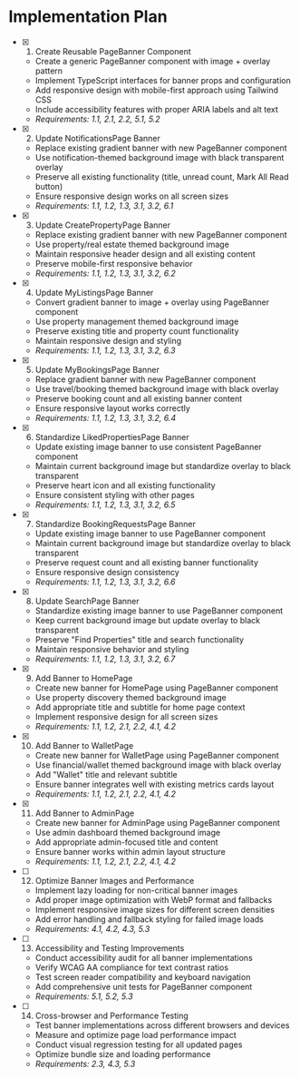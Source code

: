# Implementation Plan

- [x] 1. Create Reusable PageBanner Component

  - Create a generic PageBanner component with image + overlay pattern
  - Implement TypeScript interfaces for banner props and configuration
  - Add responsive design with mobile-first approach using Tailwind CSS
  - Include accessibility features with proper ARIA labels and alt text
  - _Requirements: 1.1, 2.1, 2.2, 5.1, 5.2_

- [x] 2. Update NotificationsPage Banner

  - Replace existing gradient banner with new PageBanner component
  - Use notification-themed background image with black transparent overlay
  - Preserve all existing functionality (title, unread count, Mark All Read button)
  - Ensure responsive design works on all screen sizes
  - _Requirements: 1.1, 1.2, 1.3, 3.1, 3.2, 6.1_

- [x] 3. Update CreatePropertyPage Banner

  - Replace existing gradient banner with new PageBanner component
  - Use property/real estate themed background image
  - Maintain responsive header design and all existing content
  - Preserve mobile-first responsive behavior
  - _Requirements: 1.1, 1.2, 1.3, 3.1, 3.2, 6.2_

- [x] 4. Update MyListingsPage Banner

  - Convert gradient banner to image + overlay using PageBanner component
  - Use property management themed background image
  - Preserve existing title and property count functionality
  - Maintain responsive design and styling
  - _Requirements: 1.1, 1.2, 1.3, 3.1, 3.2, 6.3_

- [x] 5. Update MyBookingsPage Banner

  - Replace gradient banner with new PageBanner component
  - Use travel/booking themed background image with black overlay
  - Preserve booking count and all existing banner content
  - Ensure responsive layout works correctly
  - _Requirements: 1.1, 1.2, 1.3, 3.1, 3.2, 6.4_

- [x] 6. Standardize LikedPropertiesPage Banner

  - Update existing image banner to use consistent PageBanner component
  - Maintain current background image but standardize overlay to black transparent
  - Preserve heart icon and all existing functionality
  - Ensure consistent styling with other pages
  - _Requirements: 1.1, 1.2, 1.3, 3.1, 3.2, 6.5_

- [x] 7. Standardize BookingRequestsPage Banner

  - Update existing image banner to use PageBanner component
  - Maintain current background image but standardize overlay to black transparent
  - Preserve request count and all existing banner functionality
  - Ensure responsive design consistency
  - _Requirements: 1.1, 1.2, 1.3, 3.1, 3.2, 6.6_

- [x] 8. Update SearchPage Banner

  - Standardize existing image banner to use PageBanner component
  - Keep current background image but update overlay to black transparent
  - Preserve "Find Properties" title and search functionality
  - Maintain responsive behavior and styling
  - _Requirements: 1.1, 1.2, 1.3, 3.1, 3.2, 6.7_

- [x] 9. Add Banner to HomePage

  - Create new banner for HomePage using PageBanner component
  - Use property discovery themed background image
  - Add appropriate title and subtitle for home page context
  - Implement responsive design for all screen sizes
  - _Requirements: 1.1, 1.2, 2.1, 2.2, 4.1, 4.2_

- [x] 10. Add Banner to WalletPage

  - Create new banner for WalletPage using PageBanner component
  - Use financial/wallet themed background image with black overlay
  - Add "Wallet" title and relevant subtitle
  - Ensure banner integrates well with existing metrics cards layout
  - _Requirements: 1.1, 1.2, 2.1, 2.2, 4.1, 4.2_

- [x] 11. Add Banner to AdminPage

  - Create new banner for AdminPage using PageBanner component
  - Use admin dashboard themed background image
  - Add appropriate admin-focused title and content
  - Ensure banner works within admin layout structure
  - _Requirements: 1.1, 1.2, 2.1, 2.2, 4.1, 4.2_

- [ ] 12. Optimize Banner Images and Performance

  - Implement lazy loading for non-critical banner images
  - Add proper image optimization with WebP format and fallbacks
  - Implement responsive image sizes for different screen densities
  - Add error handling and fallback styling for failed image loads
  - _Requirements: 4.1, 4.2, 4.3, 5.3_

- [ ] 13. Accessibility and Testing Improvements

  - Conduct accessibility audit for all banner implementations
  - Verify WCAG AA compliance for text contrast ratios
  - Test screen reader compatibility and keyboard navigation
  - Add comprehensive unit tests for PageBanner component
  - _Requirements: 5.1, 5.2, 5.3_

- [ ] 14. Cross-browser and Performance Testing
  - Test banner implementations across different browsers and devices
  - Measure and optimize page load performance impact
  - Conduct visual regression testing for all updated pages
  - Optimize bundle size and loading performance
  - _Requirements: 2.3, 4.3, 5.3_
